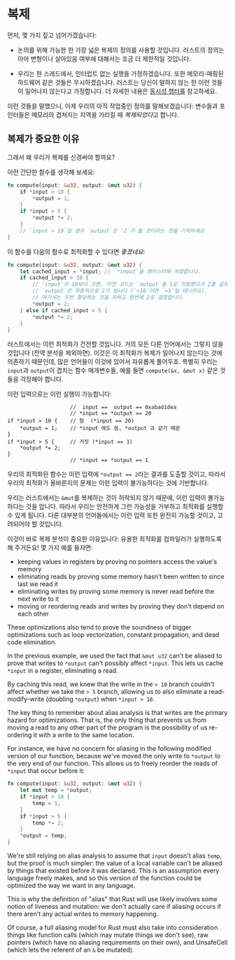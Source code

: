 # 복제

먼저, 몇 가지 짚고 넘어가겠습니다:

* 논의를 위해 가능한 한 가장 넓은 복제의 정의를 사용할 것입니다. 러스트의 정의는 아마 변형이나 살아있음 여부에 대해서는 조금 더 제한적일 것입니다.

* 우리는 한 스레드에서, 인터럽트 없는 실행을 가정하겠습니다. 또한 메모리-매핑된 하드웨어 같은 것들은 무시하겠습니다. 러스트는 당신이 말하지 않는 한 이런 것들이 일어나지 않는다고 가정합니다. 더 자세한 내용은 [동시성 챕터를](concurrency.html) 참고하세요.

이런 것들을 말했으니, 이제 우리의 아직 작업중인 정의를 말해보겠습니다: 변수들과 포인터들은 메모리의 겹쳐지는 지역을 가리킬 때 *복제되었다*고 합니다.

## 복제가 중요한 이유

그래서 왜 우리가 복제를 신경써야 할까요?

이런 간단한 함수를 생각해 보세요:

```rust
fn compute(input: &u32, output: &mut u32) {
    if *input > 10 {
        *output = 1;
    }
    if *input > 5 {
        *output *= 2;
    }
    // `input > 10`일 경우 `output`은 `2`가 될 것이라는 것을 기억하세요
}
```

이 함수를 다음의 함수로 최적화할 수 있다면 *좋겠네요*:

```rust
fn compute(input: &u32, output: &mut u32) {
    let cached_input = *input; // `*input`을 레지스터에 저장합니다.
    if cached_input > 10 {
        // `input`이 10보다 크면, 이전 코드는 `output`을 1로 지정했다가 2를 곱하니, 
        // `output`은 최종적으로 2가 됩니다 (`>10`이면 `>5`일 테니까요).
        // 여기서는 두번 할당하는 것을 피하고 한번에 2로 설정합니다.
        *output = 2;
    } else if cached_input > 5 {
        *output *= 2;
    }
}
```

러스트에서는 이런 최적화가 건전할 것입니다. 거의 모든 다른 언어에서는 그렇지 않을 것입니다 (전역 분석을 제외하면). 이것은 이 최적화가 복제가 일어나지 않는다는 것에 의존하기 때문인데, 많은 언어들이 이것에 있어서 자유롭게 풀어두죠. 
특별히 우리는 `input`과 `output`이 겹치는 함수 매개변수들, 예를 들면 `compute(&x, &mut x)` 같은 것들을 걱정해야 합니다.

이런 입력으로는 이런 실행이 가능합니다:

<!-- ignore: expanded code -->
```rust,ignore
                    //  input ==  output == 0xabad1dea
                    // *input == *output == 20
if *input > 10 {    // 참  (*input == 20)
    *output = 1;    // *input 에도 씀, *output 과 같기 때문
}
if *input > 5 {     // 거짓 (*input == 1)
    *output *= 2;
}
                    // *input == *output == 1
```

우리의 최적화된 함수는 이런 입력에 `*output == 2`라는 결과를 도출할 것이고, 따라서 우리의 최적화가 올바른지의 문제는 이런 입력이 불가능하다는 것에 기반합니다.

우리는 러스트에서는 `&mut`를 복제하는 것이 허락되지 않기 때문에, 이런 입력이 불가능하다는 것을 압니다. 따라서 우리는 안전하게 그런 가능성을 거부하고 최적화를 실행할 수 있게 됩니다. 
다른 대부분의 언어들에서는 이런 입력 또한 완전히 가능할 것이고, 고려되어야 할 것입니다.

이것이 바로 복제 분석이 중요한 이유입니다: 유용한 최적화를 컴파일러가 실행하도록 해 주거든요! 몇 가지 예를 들자면:

* keeping values in registers by proving no pointers access the value's memory
* eliminating reads by proving some memory hasn't been written to since last we read it
* eliminating writes by proving some memory is never read before the next write to it
* moving or reordering reads and writes by proving they don't depend on each other

These optimizations also tend to prove the soundness of bigger optimizations
such as loop vectorization, constant propagation, and dead code elimination.

In the previous example, we used the fact that `&mut u32` can't be aliased to prove
that writes to `*output` can't possibly affect `*input`. This lets us cache `*input`
in a register, eliminating a read.

By caching this read, we knew that the write in the `> 10` branch couldn't
affect whether we take the `> 5` branch, allowing us to also eliminate a
read-modify-write (doubling `*output`) when `*input > 10`.

The key thing to remember about alias analysis is that writes are the primary
hazard for optimizations. That is, the only thing that prevents us
from moving a read to any other part of the program is the possibility of us
re-ordering it with a write to the same location.

For instance, we have no concern for aliasing in the following modified version
of our function, because we've moved the only write to `*output` to the very
end of our function. This allows us to freely reorder the reads of `*input` that
occur before it:

```rust
fn compute(input: &u32, output: &mut u32) {
    let mut temp = *output;
    if *input > 10 {
        temp = 1;
    }
    if *input > 5 {
        temp *= 2;
    }
    *output = temp;
}
```

We're still relying on alias analysis to assume that `input` doesn't alias
`temp`, but the proof is much simpler: the value of a local variable can't be
aliased by things that existed before it was declared. This is an assumption
every language freely makes, and so this version of the function could be
optimized the way we want in any language.

This is why the definition of "alias" that Rust will use likely involves some
notion of liveness and mutation: we don't actually care if aliasing occurs if
there aren't any actual writes to memory happening.

Of course, a full aliasing model for Rust must also take into consideration things like
function calls (which may mutate things we don't see), raw pointers (which have
no aliasing requirements on their own), and UnsafeCell (which lets the referent
of an `&` be mutated).
